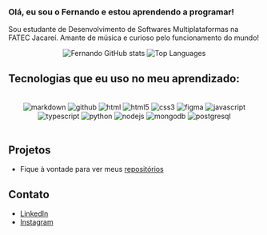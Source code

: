 ### Olá, eu sou o Fernando e estou aprendendo a programar!

Sou estudante de Desenvolvimento de Softwares Multiplataformas na FATEC Jacareí. Amante de música e curioso pelo funcionamento do mundo!

<div align="center">
    
![Fernando GitHub stats](https://github-readme-stats.vercel.app/api?username=fnddavi&show_icons=true&theme=dark)
![Top Languages](https://github-readme-stats.vercel.app/api/top-langs/?username=fnddavi&layout=compact&theme=dark)

</div>

## Tecnologias que eu uso no meu aprendizado:

<div align="center" style="display: inline_block"><br>
    <img align="center" alt="markdown" src="https://img.shields.io/badge/Markdown-000000?style=for-the-badge&logo=markdown&logoColor=white"/>
    <img align="center" alt="github" src="https://img.shields.io/badge/GitHub-181717?style=for-the-badge&logo=github&logoColor=white"/>
    <img align="center" alt="html" src="https://img.shields.io/badge/HTML-FF4500?style=for-the-badge&logo=html5&logoColor=white"/>
    <img align="center" alt="html5" src="https://img.shields.io/badge/HTML5-E34F26?style=for-the-badge&logo=html5&logoColor=white"/>
    <img align="center" alt="css3" src="https://img.shields.io/badge/CSS3-1572B6?style=for-the-badge&logo=css3&logoColor=white"/>
    <img align="center" alt="figma" src="https://img.shields.io/badge/Figma-9b59b6?style=for-the-badge&logo=figma&logoColor=white"/>
    <img align="center" alt="javascript" src="https://img.shields.io/badge/JavaScript-F7DF1E?style=for-the-badge&logo=javascript&logoColor=black"/>    
    <img align="center" alt="typescript" src="https://img.shields.io/badge/TypeScript-007ACC?style=for-the-badge&logo=typescript&logoColor=white"/>
    <img align="center" alt="python" src="https://img.shields.io/badge/Python-3776AB?style=for-the-badge&logo=python&logoColor=white"/>
    <img align="center" alt="nodejs" src="https://img.shields.io/badge/Node.js-339933?style=for-the-badge&logo=nodedotjs&logoColor=white"/>
    <img align="center" alt="mongodb" src="https://img.shields.io/badge/MongoDB-47A248?style=for-the-badge&logo=mongodb&logoColor=white"/>
    <img align="center" alt="postgresql" src="https://img.shields.io/badge/PostgreSQL-316192?style=for-the-badge&logo=postgresql&logoColor=white"/>     
</div><br>

## Projetos

- Fique à vontade para ver meus [repositórios](https://github.com/fnddavi?tab=repositories)

## Contato

- [LinkedIn](https://www.linkedin.com/in/fernando-davi-492842276/)
- [Instagram](https://www.instagram.com/davi_o.fernando/)
